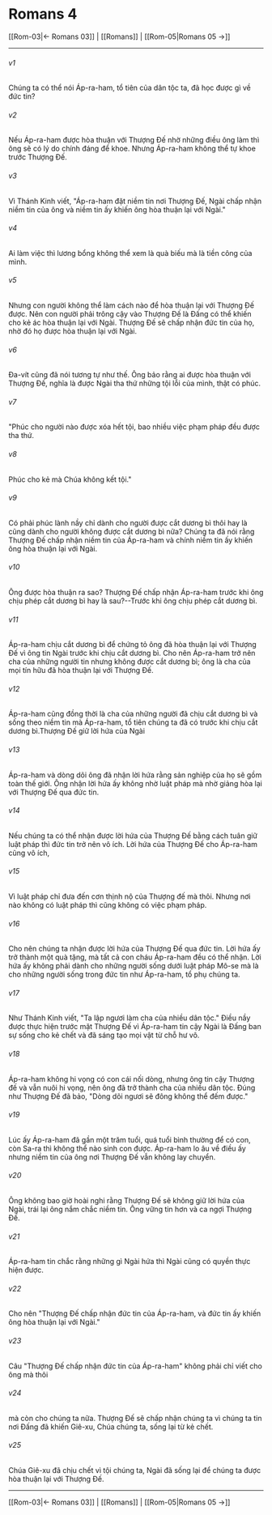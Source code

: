 # Romans 4

[[Rom-03|← Romans 03]] | [[Romans]] | [[Rom-05|Romans 05 →]]
***



###### v1 
Chúng ta có thể nói Áp-ra-ham, tổ tiên của dân tộc ta, đã học được gì về đức tin? 

###### v2 
Nếu Áp-ra-ham được hòa thuận với Thượng Đế nhờ những điều ông làm thì ông sẽ có lý do chính đáng để khoe. Nhưng Áp-ra-ham không thể tự khoe trước Thượng Đế. 

###### v3 
Vì Thánh Kinh viết, "Áp-ra-ham đặt niềm tin nơi Thượng Đế, Ngài chấp nhận niềm tin của ông và niềm tin ấy khiến ông hòa thuận lại với Ngài." 

###### v4 
Ai làm việc thì lương bổng không thể xem là quà biếu mà là tiền công của mình. 

###### v5 
Nhưng con người không thể làm cách nào để hòa thuận lại với Thượng Đế được. Nên con người phải trông cậy vào Thượng Đế là Đấng có thể khiến cho kẻ ác hòa thuận lại với Ngài. Thượng Đế sẽ chấp nhận đức tin của họ, nhờ đó họ được hòa thuận lại với Ngài. 

###### v6 
Đa-vít cũng đã nói tương tự như thế. Ông bảo rằng ai được hòa thuận với Thượng Đế, nghĩa là được Ngài tha thứ những tội lỗi của mình, thật có phúc. 

###### v7 
"Phúc cho người nào được xóa hết tội, bao nhiều việc phạm pháp đều được tha thứ. 

###### v8 
Phúc cho kẻ mà Chúa không kết tội." 

###### v9 
Có phải phúc lành nầy chỉ dành cho người được cắt dương bì thôi hay là cũng dành cho người không được cắt dương bì nữa? Chúng ta đã nói rằng Thượng Đế chấp nhận niềm tin của Áp-ra-ham và chính niềm tin ấy khiến ông hòa thuận lại với Ngài. 

###### v10 
Ông được hòa thuận ra sao? Thượng Đế chấp nhận Áp-ra-ham trước khi ông chịu phép cắt dương bì hay là sau?--Trước khi ông chịu phép cắt dương bì. 

###### v11 
Áp-ra-ham chịu cắt dương bì để chứng tỏ ông đã hòa thuận lại với Thượng Đế vì ông tin Ngài trước khi chịu cắt dương bì. Cho nên Áp-ra-ham trở nên cha của những người tin nhưng không được cắt dương bì; ông là cha của mọi tín hữu đã hòa thuận lại với Thượng Đế. 

###### v12 
Áp-ra-ham cũng đồng thời là cha của những người đã chịu cắt dương bì và sống theo niềm tin mà Áp-ra-ham, tổ tiên chúng ta đã có trước khi chịu cắt dương bì.Thượng Đế giữ lời hứa của Ngài 

###### v13 
Áp-ra-ham và dòng dõi ông đã nhận lời hứa rằng sản nghiệp của họ sẽ gồm toàn thế giới. Ông nhận lời hứa ấy không nhờ luật pháp mà nhờ giảng hòa lại với Thượng Đế qua đức tin. 

###### v14 
Nếu chúng ta có thể nhận được lời hứa của Thượng Đế bằng cách tuân giữ luật pháp thì đức tin trở nên vô ích. Lời hứa của Thượng Đế cho Áp-ra-ham cũng vô ích, 

###### v15 
Vì luật pháp chỉ đưa đến cơn thịnh nộ của Thượng đế mà thôi. Nhưng nơi nào không có luật pháp thì cũng không có việc phạm pháp. 

###### v16 
Cho nên chúng ta nhận được lời hứa của Thượng Đế qua đức tin. Lời hứa ấy trở thành một quà tặng, mà tất cả con cháu Áp-ra-ham đều có thể nhận. Lời hứa ấy không phải dành cho những người sống dưới luật pháp Mô-se mà là cho những người sống trong đức tin như Áp-ra-ham, tổ phụ chúng ta. 

###### v17 
Như Thánh Kinh viết, "Ta lập ngươi làm cha của nhiều dân tộc." Điều nầy được thực hiện trước mặt Thượng Đế vì Áp-ra-ham tin cậy Ngài là Đấng ban sự sống cho kẻ chết và đã sáng tạo mọi vật từ chỗ hư vô. 

###### v18 
Áp-ra-ham không hi vọng có con cái nối dòng, nhưng ông tin cậy Thượng đế và vẫn nuôi hi vọng, nên ông đã trở thành cha của nhiều dân tộc. Đúng như Thượng Đế đã bảo, "Dòng dõi ngươi sẽ đông không thể đếm được." 

###### v19 
Lúc ấy Áp-ra-ham đã gần một trăm tuổi, quá tuổi bình thường để có con, còn Sa-ra thì không thể nào sinh con được. Áp-ra-ham lo âu về điều ấy nhưng niềm tin của ông nơi Thượng Đế vẫn không lay chuyển. 

###### v20 
Ông không bao giờ hoài nghi rằng Thượng Đế sẽ không giữ lời hứa của Ngài, trái lại ông nắm chắc niềm tin. Ông vững tin hơn và ca ngợi Thượng Đế. 

###### v21 
Áp-ra-ham tin chắc rằng những gì Ngài hứa thì Ngài cũng có quyền thực hiện được. 

###### v22 
Cho nên "Thượng Đế chấp nhận đức tin của Áp-ra-ham, và đức tin ấy khiến ông hòa thuận lại với Ngài." 

###### v23 
Câu "Thượng Đế chấp nhận đức tin của Áp-ra-ham" không phải chỉ viết cho ông mà thôi 

###### v24 
mà còn cho chúng ta nữa. Thượng Đế sẽ chấp nhận chúng ta vì chúng ta tin nơi Đấng đã khiến Giê-xu, Chúa chúng ta, sống lại từ kẻ chết. 

###### v25 
Chúa Giê-xu đã chịu chết vì tội chúng ta, Ngài đã sống lại để chúng ta được hòa thuận lại với Thượng Đế.

***
[[Rom-03|← Romans 03]] | [[Romans]] | [[Rom-05|Romans 05 →]]
